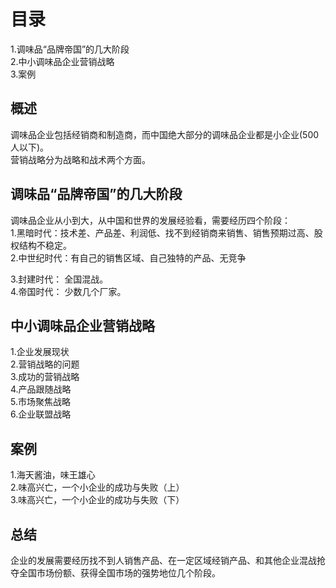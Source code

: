 # 目录
1.调味品“品牌帝国”的几大阶段      
2.中小调味品企业营销战略    
3.案例    

## 概述
调味品企业包括经销商和制造商，而中国绝大部分的调味品企业都是小企业(500人以下)。   
营销战略分为战略和战术两个方面。   

## 调味品“品牌帝国”的几大阶段 
调味品企业从小到大，从中国和世界的发展经验看，需要经历四个阶段：   
1.黑暗时代：技术差、产品差、利润低、找不到经销商来销售、销售预期过高、股权结构不稳定。   
2.中世纪时代：有自己的销售区域、自己独特的产品、无竞争   

3.封建时代： 全国混战。   
4.帝国时代： 少数几个厂家。  
## 中小调味品企业营销战略
1.企业发展现状   
2.营销战略的问题   
3.成功的营销战略   
4.产品跟随战略   
5.市场聚焦战略   
6.企业联盟战略   

## 案例
1.海天酱油，味王雄心   
2.味高兴亡，一个小企业的成功与失败（上）   
3.味高兴亡，一个小企业的成功与失败（下）   

## 总结
企业的发展需要经历找不到人销售产品、在一定区域经销产品、和其他企业混战抢夺全国市场份额、获得全国市场的强势地位几个阶段。
